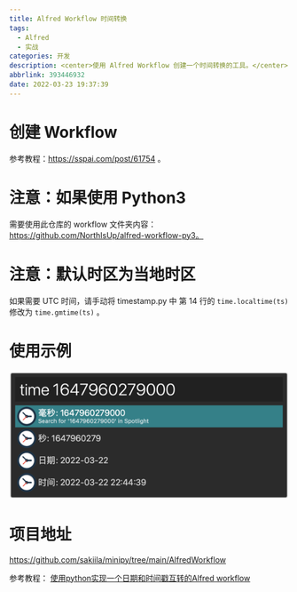 ```yaml
---
title: Alfred Workflow 时间转换
tags:
  - Alfred
  - 实战
categories: 开发
description: <center>使用 Alfred Workflow 创建一个时间转换的工具。</center>
abbrlink: 393446932
date: 2022-03-23 19:37:39
---
```


# 创建 Workflow

参考教程：https://sspai.com/post/61754 。

# 注意：如果使用 Python3

需要使用此仓库的 workflow 文件夹内容：https://github.com/NorthIsUp/alfred-workflow-py3。

# 注意：默认时区为当地时区

如果需要 UTC 时间，请手动将 timestamp.py 中 第 14 行的 `time.localtime(ts)` 修改为 `time.gmtime(ts)` 。

# 使用示例

![TimeConvert](../images/TimeConvert.png)

# 项目地址

https://github.com/sakiila/minipy/tree/main/AlfredWorkflow


参考教程：
[使用python实现一个日期和时间戳互转的Alfred workflow](https://pythonmana.com/2022/02/202202252149470874.html)

